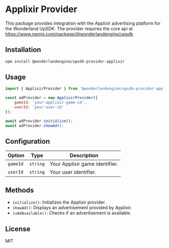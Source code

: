 # Applixir Provider

This package provides integration with the Applixir advertising platform for the Wonderland UpSDK. The provider requires the core api at <https://www.npmjs.com/package/@wonderlandengine/upsdk>

## Installation

```bash
npm install @wonderlandengine/upsdk-provider-applixir
```

## Usage

```javascript
import { ApplixirProvider } from '@wonderlandengine/upsdk-provider-applixir';

const adProvider = new ApplixirProvider({
    gameId: 'your-applixir-game-id',
    userId: 'your-user-id'
});

await adProvider.initialize();
await adProvider.showAd();
```

## Configuration

| Option | Type | Description |
|--------|------|-------------|
| `gameId` | `string` | Your Applixir game identifier. |
| `userId` | `string` | Your user identifier. |

## Methods

- `initialize()`: Initializes the Applixir provider.
- `showAd()`: Displays an advertisement provided by Applixir.
- `isAdAvailable()`: Checks if an advertisement is available.

## License

MIT
